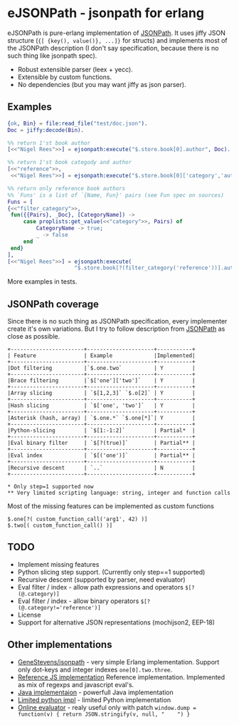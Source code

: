 eJSONPath - jsonpath for erlang
===============================

eJSONPath is pure-erlang implementation of [JSONPath](http://goessner.net/articles/JsonPath/).
It uses jiffy JSON structure (`{[ {key(), value()}, ...]}` for structs) and implements most of the
JSONPath description (I don't say specification, because there is no such thing like jsonpath spec).

* Robust extensible parser (leex + yecc).
* Extensible by custom functions.
* No dependencies (but you may want jiffy as json parser).

Examples
--------

```erlang
{ok, Bin} = file:read_file("test/doc.json").
Doc = jiffy:decode(Bin).

%% return 1'st book author
[<<"Nigel Rees">>] = ejsonpath:execute("$.store.book[0].author", Doc).

%% return 1'st book categody and author
[<<"reference">>,
 <<"Nigel Rees">>] = ejsonpath:execute("$.store.book[0]['category','author']", Doc).

%% return only reference book authors
%% `Funs' is a list of `{Name, Fun}' pairs (see Fun spec on sources)
Funs = [
{<<"filter_category">>,
 fun({{Pairs}, _Doc}, [CategoryName]) ->
     case proplists:get_value(<<"category">>, Pairs) of
         CategoryName -> true;
         _ -> false
     end
 end}
],
[<<"Nigel Rees">>] = ejsonpath:execute(
                     "$.store.book[?(filter_category('reference'))].author", Doc, Funs).
```
More examples in tests.

JSONPath coverage
-----------------

Since there is no such thing as JSONPath specification, every implementer create
it's own variations. But I try to follow description from [JSONPath](http://goessner.net/articles/JsonPath/)
as close as possible.

```
+-----------------------+---------------------+-----------+
| Feature               | Example             |Implemented|
+-----------------------+---------------------+-----------+
|Dot filtering          |`$.one.two`          | Y         |
+-----------------------+---------------------+-----------+
|Brace filtering        |`$['one']['two']`    | Y         |
+-----------------------+---------------------+-----------+
|Array slicing          | `$[1,2,3]` `$.o[2]` | Y         |
+-----------------------+---------------------+-----------+
|Hash slicing           | `$['one', 'two']`   | Y         |
+-----------------------+---------------------+-----------+
|Asterisk (hash, array) | `$.one.*` `$.one[*]`| Y         |
+-----------------------+---------------------+-----------+
|Python-slicing         | `$[1:-1:2]`         | Partial*  |
+-----------------------+---------------------+-----------+
|Eval binary filter     | `$[?(true)]`        | Partial** |
+-----------------------+---------------------+-----------+
|Eval index             | `$[('one')]`        | Partial** |
+-----------------------+---------------------+-----------+
|Recursive descent      | `..`                | N         |
+-----------------------+---------------------+-----------+

* Only step=1 supported now
** Very limited scripting language: string, integer and function calls
```

Most of the missing features can be implemented as custom functions

```
$.one[?( custom_function_call('arg1', 42) )]
$.two[( custom_function_call() )]
````

TODO
----

* Implement missing features
 * Python slicing step support. (Currently only step==1 supported)
 * Recursive descent (supported by parser, need evaluator)
 * Eval filter / index - allow path expressions and operators `$[?(@.category)]`
 * Eval filter / index - allow binary operators `$[?(@.category!='reference')]`
* License
* Support for alternative JSON representations (mochijson2, EEP-18)

Other implementations
---------------------

* [GeneStevens/jsonpath](https://github.com/GeneStevens/jsonpath) - very simple Erlang implementation.
  Support only dot-keys and integer indexes `one[0].two.three`.
* [Reference JS implementation](https://code.google.com/p/jsonpath/source/browse/trunk/src/js/jsonpath.js)
  Reference implementation. Implemented as mix of regexps and javascript eval's.
* [Java implementaion](https://code.google.com/p/json-path/) - powerfull Java implementation
* [Limited python impl](https://github.com/kennknowles/python-jsonpath-rw) - limited Python implementation
* [Online evaluator](http://ashphy.com/JSONPathOnlineEvaluator/) - realy useful only with patch
`window.dump = function(v) { return JSON.stringify(v, null, "    ") }`